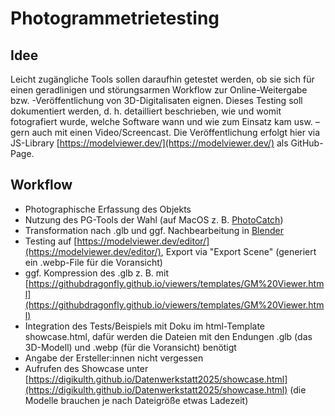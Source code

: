 # Photogrammetrietesting
## Idee
Leicht zugängliche Tools sollen daraufhin getestet werden, ob sie sich für einen geradlinigen und störungsarmen Workflow zur Online-Weitergabe bzw. -Veröffentlichung von 3D-Digitalisaten eignen. Dieses Testing soll dokumentiert werden, d. h. detailliert beschrieben, wie und womit fotografiert wurde, welche Software wann und wie zum Einsatz kam usw. – gern auch mit einen Video/Screencast.
Die Veröffentlichung erfolgt hier via JS-Library [https://modelviewer.dev/](https://modelviewer.dev/) als GitHub-Page.
## Workflow
- Photographische Erfassung des Objekts
- Nutzung des PG-Tools der Wahl (auf MacOS z. B. [PhotoCatch](https://github.com/eospi/Object-Capture-UI))
- Transformation nach .glb und ggf. Nachbearbeitung in [Blender](https://www.blender.org/)
- Testing auf [https://modelviewer.dev/editor/](https://modelviewer.dev/editor/), Export via "Export Scene" (generiert ein .webp-File für die Voransicht)
- ggf. Kompression des .glb z. B. mit [https://githubdragonfly.github.io/viewers/templates/GM%20Viewer.html](https://githubdragonfly.github.io/viewers/templates/GM%20Viewer.html)
- Integration des Tests/Beispiels mit Doku im html-Template showcase.html, dafür werden die Dateien mit den Endungen .glb (das 3D-Modell) und .webp (für die Voransicht) benötigt
- Angabe der Ersteller:innen nicht vergessen
- Aufrufen des Showcase unter [https://digikulth.github.io/Datenwerkstatt2025/showcase.html](https://digikulth.github.io/Datenwerkstatt2025/showcase.html) (die Modelle brauchen je nach Dateigröße etwas Ladezeit)
